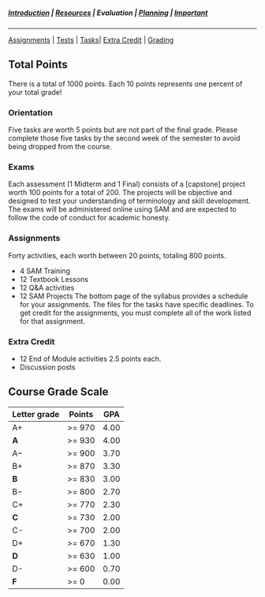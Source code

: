##### [Introduction](introduction) | [Resources](resources) | Evaluation | [Planning](planning) | [Important](important)
***

[Assignments](#assignments) | [Tests](#tests) | [Tasks](#Orientation)| [Extra Credit](#extra-credit) | [Grading](#course-grade-scale)

## Total Points 
There is a total of 1000 points. Each 10 points represents one percent of your total grade!

### Orientation
Five tasks are worth 5 points but are not part of the final grade. Please complete those five tasks by the second week of the semester to avoid being dropped from the course. 

### Exams 
Each assessment (1 Midterm and 1 Final) consists of a [capstone] project worth 100 points for a total of 200. The projects will be objective and designed to test your understanding of terminology and skill development. The exams will be administered online using SAM and are expected to follow the code of conduct for academic honesty.

### Assignments 
Forty activities, each worth between 20 points, totaling 800 points.
   *   4 SAM Training
   *   12 Textbook Lessons
   *   12 Q&A activities 
   *   12 SAM Projects
The bottom page of the syllabus provides a schedule for your assignments. The files for the tasks have specific deadlines. To get credit for the assignments, you must complete all of the work listed for that assignment.

### Extra Credit
   *   12 End of Module activities 2.5 points each.  
   *   Discussion posts 

## Course Grade Scale

| Letter grade | Points | GPA  |
|--------|--------|--------|
| A+ | >= 970 | 4.00 |
| **A** | >= 930 | 4.00 |
| A− | >= 900 | 3.70 |
| B+ | >= 870 | 3.30 |
| **B** | >= 830 | 3.00 |
| B− | >= 800 | 2.70 |
| C+ | >= 770 | 2.30 |
| **C**  | >= 730 | 2.00 |
| C- | >= 700 | 2.00 |
| D+ | >= 670 | 1.30 |
| **D** | >= 630 | 1.00 |
| D- | >= 600 | 0.70 |
| **F** | >= 0 | 0.00 |
